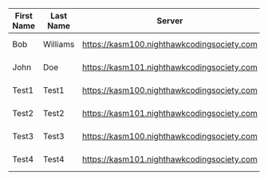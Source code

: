 | First Name | Last Name | Server | Status |
| --- | --- | --- | --- |
| Bob | Williams | https://kasm100.nighthawkcodingsociety.com | Error: None |
| John | Doe | https://kasm101.nighthawkcodingsociety.com | Error: None |
| Test1 | Test1 | https://kasm100.nighthawkcodingsociety.com | Error: None |
| Test2 | Test2 | https://kasm101.nighthawkcodingsociety.com | Error: None |
| Test3 | Test3 | https://kasm100.nighthawkcodingsociety.com | Error: None |
| Test4 | Test4 | https://kasm101.nighthawkcodingsociety.com | Error: None |
